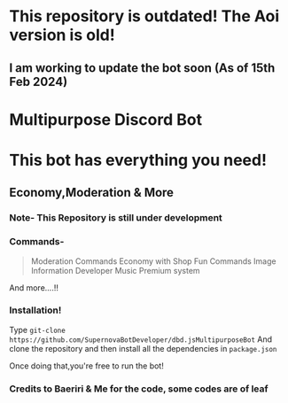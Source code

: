 # This repository is outdated! The Aoi version is old!
## I am working to update the bot soon (As of 15th Feb 2024)

# Multipurpose Discord Bot

# This bot has everything you need!

## Economy,Moderation & More

### Note- This Repository is still under development

### Commands-

> Moderation Commands
> Economy with Shop
> Fun Commands
> Image
> Information
> Developer
> Music
> Premium system 

And more....!!

### Installation!

Type `git-clone https://github.com/SupernovaBotDeveloper/dbd.jsMultipurposeBot`
And clone the repository and then install all the dependencies in `package.json`

Once doing that,you're free to run the bot!

### Credits to Baeriri & Me for the code, some codes are of leaf
